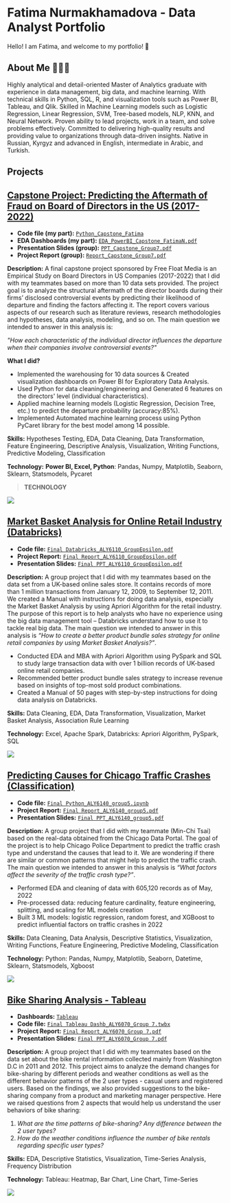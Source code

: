 # Fatima Nurmakhamadova - Data Analyst Portfolio 

Hello! I am Fatima, and welcome to my portfolio! 🚀

## About Me 🙋🏻‍♀️
Highly analytical and detail-oriented Master of Analytics graduate with experience in data management, big data, and machine learning. With technical skills in Python, SQL, R, and visualization tools such as Power BI, Tableau, and Qlik. Skilled in Machine Learning models such as Logistic Regression, Linear Regression, SVM, Tree-based models, NLP, KNN, and Neural Network. Proven ability to lead projects, work in a team, and solve problems effectively. Committed to delivering high-quality results and providing value to organizations through data-driven insights. Native in Russian, Kyrgyz and advanced in English, intermediate in Arabic, and Turkish.

## Projects 
## [Capstone Project: Predicting the Aftermath of Fraud on Board of Directors in the US (2017-2022)](https://github.com/fatishi/Fatima-s_Portfolio/tree/main/Capstone%20Project)

- **Code file (my part):** [`Python_Capstone_Fatima`](https://github.com/fatishi/Fatima-s_Portfolio/tree/main/Capstone%20Project/Python_Capstone_Fatima)
- **EDA Dashboards (my part):** [`EDA_PowerBI_Capstone_FatimaN.pdf`](https://github.com/fatishi/Fatima-s_Portfolio/blob/main/Capstone%20Project/EDA_PowerBI_Capstone_FatimaN.pdf)
- **Presentation Slides (group):** [`PPT_Capstone_Group7.pdf`](https://github.com/fatishi/Fatima-s_Portfolio/blob/main/Capstone%20Project/PPT_Capstone_Group7.pdf)
- **Project Report (group):** [`Report_Capstone_Group7.pdf`](https://github.com/fatishi/Fatima-s_Portfolio/blob/main/Capstone%20Project/Report_Capstone_Group7.pdf)

**Description:** A final capstone project sponsored by Free Float Media is an Empirical Study on Board Directors in US Companies (2017-2022) that I did with my teammates based on more than 10 data sets provided. The project goal is to analyze the structural aftermath of the director boards during their firms’ disclosed controversial events by predicting their likelihood of departure and finding the factors affecting it. The report covers various aspects of our research such as literature reviews, research methodologies and hypotheses, data analysis, modeling, and so on. The main question we intended to answer in this analysis is:

*"How each characteristic of the individual director influences the departure when their companies involve controversial events?"*

**What I did?**
* Implemented the warehousing for 10 data sources & Created visualization dashboards on Power BI for Exploratory Data Analysis.
* Used Python for data cleaning/engineering and Generated 6 features on the directors' level (individual characteristics).
* Applied machine learning models (Logistic Regression, Decision Tree, etc.) to predict the departure probability (accuracy:85%).
* Implemented Automated machine learning process using Python PyCaret library for the best model among 14 possible.

**Skills:** Hypotheses Testing, EDA, Data Cleaning, Data Transformation, Feature Engineering, Descriptive Analysis, Visualization, Writing Functions, Predictive Modeling, Classification  

**Technology:** **Power BI, Excel, Python**: Pandas, Numpy, Matplotlib, Seaborn, Sklearn, Statsmodels, Pycaret

> **TECHNOLOGY**

![](https://github.com/fatishi/Fatima-s_Portfolio/blob/main/Capstone%20Project/images/Pycaret_Capstone.jpg)

## [Market Basket Analysis for Online Retail Industry (Databricks)](https://github.com/fatishi/Market-Basket-Analysis-for-Online-Retail-Industry-by-Using-Databricks)

- **Code file:** [`Final Databricks_ALY6110_GroupEpsilon.pdf`](https://github.com/fatishi/Market-Basket-Analysis-for-Online-Retail-Industry-by-Using-Databricks/blob/main/Using%20Market%20Basket%20Analysis%20to%20Improve%20Product%20Bundle%20Sales%20Strategy%20for%20Online%20Retail%20companies.ipynb)
- **Project Report:** [`Final Report_ALY6110_GroupEpsilon.pdf`](https://github.com/fatishi/Fatima-s_Portfolio/blob/main/Big%20Data%20Management/Final%20Report_ALY6110_GroupEpsilon.pdf)
- **Presentation Slides:** [`Final PPT_ALY6110_GroupEpsilon.pdf`](https://github.com/fatishi/Market-Basket-Analysis-for-Online-Retail-Industry-by-Using-Databricks/blob/main/Instructions%20of%20how%20to%20use%20Databricks%20and%20the%20insights%20from%20the%20analysis.pdf)

**Description:** A group project that I did with my teammates based on the data set from a UK-based online sales store. It contains records of more than 1 million transactions from January 12, 2009, to September 12, 2011. We created a Manual with instructions for doing data analysis, especially the Market Basket Analysis by using Apriori Algorithm for the retail industry. The purpose of this report is to help analysts who have no experience using the big data management tool – Databricks understand how to use it to tackle real big data. The main question we intended to answer in this analysis is *“How to create a better product bundle sales strategy for online retail companies by using Market Basket Analysis?”*. 

* Conducted EDA and MBA with Apriori Algorithm using PySpark and SQL to study large transaction data with over 1 billion
records of UK-based online retail companies.
* Recommended better product bundle sales strategy to increase revenue based on insights of top-most sold product combinations.
* Created a Manual of 50 pages with step-by-step instructions for doing data analysis on Databricks.

**Skills:** Data Cleaning, EDA, Data Transformation, Visualization, Market Basket Analysis, Association Rule Learning

**Technology:** Excel, Apache Spark, Databricks: Apriori Algorithm, PySpark, SQL

![](https://github.com/fatishi/Fatima-s_Portfolio/blob/main/Big%20Data%20Management/images/MBA_ProductBundle.jpg)

## [Predicting Causes for Chicago Traffic Crashes (Classification)](https://github.com/fatishi/My_Portfolio/tree/main/Analytics%20System%20Technology)

- **Code file:** [`Final Python_ALY6140_group5.ipynb`](https://github.com/fatishi/My_Portfolio/blob/main/Analytics%20System%20Technology/Final%20Python_ALY6140_group5.ipynb)
- **Project Report:** [`Final Report_ALY6140_group5.pdf`](https://github.com/fatishi/My_Portfolio/blob/main/Analytics%20System%20Technology/Final%20Report_ALY6140_group5.pdf)
- **Presentation Slides:** [`Final PPT_ALY6140_group5.pdf`](https://github.com/fatishi/My_Portfolio/blob/main/Analytics%20System%20Technology/Final%20PPT_ALY6140_group5.pdf)

**Description:** A group project that I did with my teammate (Min-Chi Tsai) based on the real-data obtained from the Chicago Data Portal. The goal of the project is to help Chicago Police Department to predict the traffic crash type and understand the causes that lead to it. We are wondering if there are similar or common patterns that might help to predict the traffic crash. The main question we intended to answer in this analysis is *“What factors affect the severity of the traffic crash type?”*. 
* Performed EDA and cleaning of data with 605,120 records as of May, 2022
* Pre-processed data: reducing feature cardinality, feature engineering, splitting, and scaling for ML models creation
* Built 3 ML models: logistic regression, random forest, and XGBoost to predict influential factors on traffic crashes in 2022

**Skills:** Data Cleaning, Data Analysis, Descriptive Statistics, Visualization, Writing Functions, Feature Engineering, Predictive Modeling, Classification  

**Technology:** Python: Pandas, Numpy, Matplotlib, Seaborn, Datetime, Sklearn, Statsmodels, Xgboost

![](https://github.com/fatishi/Fatima-s_Portfolio/blob/main/Analytics%20System%20Technology/images/Models_Comparison.jpg)

## [Bike Sharing Analysis - Tableau](https://github.com/fatishi/Fatima-s_Portfolio/tree/main/Data%20Visualization/Tableau/Bike%20Sharing%20Analysis)

- **Dashboards:** [`Tableau`](https://public.tableau.com/app/profile/yu.qiu7993/viz/BikeSharingAnalysis_16488700518180/Dashboard1)
- **Code file:** [`Final Tableau Dashb_ALY6070_Group 7.twbx`](https://github.com/fatishi/Fatima-s_Portfolio/blob/main/Data%20Visualization/Tableau/Bike%20Sharing%20Analysis/Final%20Tableau%20Dashb_ALY6070_Group%207.twbx)
- **Project Report:** [`Final Report_ALY6070_Group 7.pdf`](https://github.com/fatishi/Fatima-s_Portfolio/blob/main/Data%20Visualization/Tableau/Bike%20Sharing%20Analysis/Final%20Report_ALY6070_Group%207.pdf)
- **Presentation Slides:** [`Final PPT_ALY6070_Group 7.pdf`](https://github.com/fatishi/Fatima-s_Portfolio/blob/main/Data%20Visualization/Tableau/Bike%20Sharing%20Analysis/Final%20PPT_ALY6070_Group%207.pdf)

**Description:** A group project that I did with my teammates based on the data set about the bike rental information collected mainly from Washington D.C in 2011 and 2012. This project aims to analyze the demand changes for bike-sharing by different periods and weather conditions as well as the different behavior patterns of the 2 user types - casual users and registered users. Based on the findings, we also provided suggestions to the bike-sharing company from a product and marketing manager perspective. Here we raised questions from 2 aspects that would help us understand the user behaviors of bike sharing:
1. *What are the time patterns of bike-sharing? Any difference between the 2 user types?*
2. *How do the weather conditions influence the number of bike rentals regarding specific user types?*

**Skills:** EDA, Descriptive Statistics, Visualization, Time-Series Analysis, Frequency Distribution

**Technology:** Tableau: Heatmap, Bar Chart, Line Chart, Time-Series

![](https://github.com/fatishi/Fatima-s_Portfolio/blob/main/Data%20Visualization/Tableau/Bike%20Sharing%20Analysis/images/Bike%20Sharing%20Analysis_Tableau%20Dashboards.jpg)

